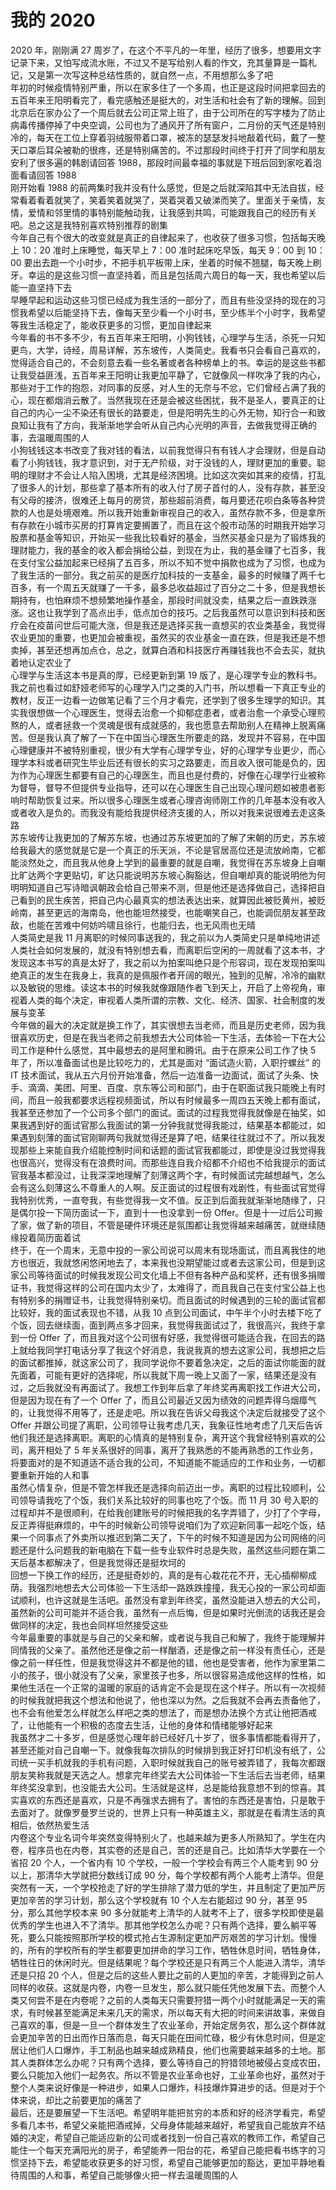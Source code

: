 # 我的 2020

2020 年，刚刚满 27 周岁了，在这个不平凡的一年里，经历了很多，想要用文字记录下来，又怕写成流水账，不过又不是写给别人看的作文，充其量算是一篇札记，又是第一次写这种总结性质的，就自然一点，不用想那么多了吧  
年初的时候疫情特别严重，所以在家多住了一个多周，也正是这段时间把拿回去的五百年来王阳明看完了，看完感触还是挺大的，对生活和社会有了新的理解。回到北京后在家办公了一个周后就去公司正常上班了，由于公司所在的写字楼为了防止病毒传播停掉了中央空调，公司也为了通风开了所有窗户，二月份的天气还是特别冷的，每天在工位上穿着羽绒服带着口罩，被冻的瑟瑟发抖地敲着代码，戴了一整天口罩后耳朵被勒的很疼，还是特别痛苦的。不过那段时间终于打开了同学和朋友安利了很多遍的韩剧请回答 1988，那段时间最幸福的事就是下班后回到家吃着泡面看请回答 1988  
刚开始看 1988 的前两集时我并没有什么感觉，但是之后就深陷其中无法自拔，经常看着看着就笑了，笑着笑着就哭了，哭着哭着又破涕而笑了。里面关于亲情，友情，爱情和邻里情的事特别能触动我，让我感到共鸣，可能跟我自己的经历有关吧。总之这是我特别喜欢特别推荐的剧集  
今年自己有个很大的改变就是真正的自律起来了，也收获了很多习惯，包括每天晚上 10：20 准时上床睡觉，每天早上 7：00 准时起床吃早饭，每天 9：00 到 10：00 要出去跑一个小时步，不把手机平板带上床，坐着的时候不翘腿，每天晚上刷牙。幸运的是这些习惯一直坚持着，而且是包括周六周日的每一天，我也希望以后能一直坚持下去  
早睡早起和运动这些习惯已经成为我生活的一部分了，而且有些没坚持的现在的习惯我希望以后能坚持下去，像每天至少看一个小时书，至少练半个小时字，我希望等我生活稳定了，能收获更多的习惯，更加自律起来  
今年看的书不多不少，有五百年来王阳明，小狗钱钱，心理学与生活，杀死一只知更鸟，大学，诗经，周易详解，苏东坡传，人类简史。我看书只会看自己喜欢的，觉得适合自己的，不会刻意去看一些名著或者各种榜单上的书。幸运的是这些书都让我受益匪浅，五百年来王阳明让我更加平静了，它就像风一样吹净了我的内心，那些对于工作的抱怨，对同事的反感，对人生的无奈与不忿，它们曾经占满了我的心，现在都烟消云散了。当然我现在还是会被这些困扰，我不是圣人，要真正的让自己的内心一尘不染还有很长的路要走，但是阳明先生的心外无物，知行合一和致良知让我有了方向，我渐渐地学会听从自己内心光明的声音，去做我觉得正确的事，去温暖周围的人  
小狗钱钱这本书改变了我对钱的看法，以前我觉得只有有钱人才会理财，但是自动看了小狗钱钱，我才意识到，对于无产阶级，对于没钱的人，理财更加的重要。聪明的理财才不会让人陷入困境，尤其是经济困境。比如这次突如其来的疫情，打乱了很多人的计划，那些拿了基本所有的收入付了房子首付的人，没有存款，甚至没有父母的接济，很难还上每月的房贷，那些超前消费，每月要还花呗白条等各种贷款的人也是处境艰难。所以我开始重新审视自己的收入，虽然存款不多，但是拿所有存款在小城市买房的打算肯定要搁置了，而且在这个股市动荡的时期我开始学习股票和基金等知识，开始买一些我比较看好的基金，当然买基金只是为了锻炼我的理财能力，我的基金的收入都会捐给公益，到现在为止，我的基金赚了七百多，我在支付宝公益加起来已经捐了五百多，所以不知不觉中捐款也成为了习惯，也成为了我生活的一部分。我之前买的是医疗加科技的一支基金，最多的时候赚了两千七百多，有一个周五天就赚了一千多，最多总收益超过了百分之二十多，但是我想长期持有，也怕麻烦不想频繁地操作基金，那段时间就没卖，结果之后一直跌跌涨涨。这也让我学到了高点出手，低点加仓的技巧。之后我虽然可以意识到科技和医疗会在疫苗问世后可能大涨，但是我还是选择买我一直想买的农业类基金，我觉得农业更加的重要，也更加会被重视，虽然买的农业基金一直在跌，但是我还是不想卖掉，甚至还想再加点仓，总之，就算白酒和科技医疗再赚钱我也不会去买，就执着地认定农业了  
心理学与生活这本书是真的厚，已经更新到第 19 版了，是心理学专业的教科书。我之前也看过如舒娅老师写的心理学入门之类的入门书，所以想看一下真正专业的教材，反正一边看一边做笔记看了三个月才看完，还学到了很多生理学的知识。其实我很想做一个心理医生，觉得去治愈一个抑郁症患者，或者治愈一个承受心理煎熬的人，或者拯救一个灵魂是很有成就感的，我也愿意去帮助别人在精神上脱离痛苦。但是我认真了解了一下在中国当心理医生所要走的路，发现并不容易，在中国心理健康并不被特别重视，很少有大学有心理学专业，好的心理学专业更少，而心理学本科或者研究生毕业后还有很长的实习之路要走，而且收入很可能是负的，因为作为心理医生都要有自己的心理医生，而且也是付费的，好像在心理学行业被称为督导，督导不但提供专业指导，还可以在心理医生自己出现心理问题如被患者影响时帮助恢复过来。所以很多心理医生或者心理咨询师刚工作的几年基本没有收入或者收入是负的。而我没有能给我提供经济支援的人，所以对我来说很难去走这条路  
苏东坡传让我更加的了解苏东坡，也通过苏东坡更加的了解了宋朝的历史，苏东坡给我最大的感觉就是它是一个真正的乐天派，不论是官居高位还是流放岭南，它都能淡然处之，而且我从他身上学到的最重要的就是自嘲，我觉得在苏东坡身上自嘲比旷达两个字更贴切，旷达只能说明苏东坡心胸豁达，但自嘲却真的能说明他为何明明知道自己写诗暗讽朝政会给自己带来不测，但是他还是选择做自己，选择把自己看到的民生疾苦，把自己内心最真实的想法表达出来，就算因此被贬黄州，被贬岭南，甚至更远的海南岛，他也能坦然接受，也能嘲笑自己，也能调侃朋友甚至政敌，也能在苦难中何妨吟啸且徐行，也能归去，也无风雨也无晴  
人类简史是我 11 月离职的时候同事送我的，我之前以为人类简史只是单纯地讲述人类社会如何发展的，就没有特别想去看，而离职后空闲的一周就看了这本书，才发现这本书写的真是太好了，我之前以为拍案叫绝只是个形容词，现在发现拍案叫绝真正的发生在我身上，我真的是佩服作者开阔的眼光，独到的见解，冷冷的幽默以及敏锐的思维。读这本书的时候我就像跟随作者飞到天上，开启了上帝视角，审视着人类的每个决定，审视着人类所谓的宗教、文化、经济、国家、社会制度的发展与变革  
今年做的最大的决定就是换工作了，其实很想去当老师，而且是历史老师，因为我很喜欢历史，但是在我当老师之前我想去大公司体验一下生活，去体验一下在大公司工作是种什么感觉，其中最想去的是阿里和腾讯。由于在原来公司工作了快 5 年了，所以准备面试也是比较吃力的，尤其是面对 “面试造火箭，入职拧螺丝” 的 IT 技术面试，我从五六月份开始准备，然后一边准备一边面试，面试了头条、快手、滴滴、美团、阿里、百度、京东等公司和部门，由于在职面试我只能晚上有时间，而且一般我都要求远程视频面试，所以有时候最多一周四五天晚上都有面试，我甚至还参加了一个公司多个部门的面试。面试的过程我觉得我就像是在抽奖，如果我遇到好的面试官那么我面试的第一分钟我就觉得我能过，结果基本都能过，如果遇到刻薄的面试官刚聊两句我就觉得还是算了吧，结果往往就过不了。所以我发现那些上来能自我介绍能控制时间和话题的面试官我都能过，即使是没过我觉得我也很高兴，觉得没有在浪费时间。而那些连自我介绍都不介绍也不给我提示的面试官我基本都没过，让我深深地理解了刻薄这两个字，有时候面试完越想越气，怎么会有这么刻薄这么不尊重人的人啊。反正面试的过程很有戏剧性，有些面试官觉得我特别优秀，一直夸我，有些觉得我一文不值。反正到后面我就渐渐地随缘了，只是偶尔投一下简历面试一下，直到十一也没拿到一份 Offer。但是十一过后公司搬了家，做了新的项目，不管是硬件环境还是氛围都让我觉得越来越痛苦，就继续随缘投着简历面着试  
终于，在一个周末，无意中投的一家公司说可以周末有现场面试，而且离我住的地方也很近，我就悠闲悠闲地去了，本来我也没期望能过或者去这家公司，但是到这家公司等待面试的时候我发现公司文化墙上不但有各种产品和奖杯，还有很多捐赠证书，我觉得这样的公司在国内太少了，太难得了，而且我自己在支付宝公益上也有特别多的捐赠证书，让我觉得特别亲切。而且面试的时候遇到的三轮的面试官都比较好，我的面试表现也不错，从我 10 点到公司面试，中午半个小时去楼下吃了个饭，回去继续面，面到两点多才回来，我觉得我面试过了，我很高兴，我终于拿到一份 Offer 了，而且我对这个公司很有好感，我觉得很可能适合我，在回去的路上就给我同学打电话分享了我这个好消息，我说我真的想去这家公司，我想把之后的面试都推掉，就这家公司了，我同学说你不要着急决定，之后的面试你能面的就先面着，可能有更好的选择呢，所以我就下周一晚上又面了一家，结果还是没有过，之后我就没有再面试了。我想工作到年后拿了年终奖再离职找工作进大公司，但是因为现在有了一个 Offer 了，而且公司最近又因为绩效的问题弄得乌烟瘴气的，让我觉得不用等了，还是走吧。所以我在告诉父母我这个决定后就接受了这个 Offer 并跟公司提了离职，公司领导让我考虑几天，我象征性地考虑了几天后告诉他们我还是选择离职。离职的心情真的是特别复杂，离开这个我曾经特别喜欢的公司，离开相处了 5 年关系很好的同事，离开了我熟悉的不能再熟悉的工作业务，将要面对的是不知道适不适合我的公司，不知道能不能适应的工作和业务，一切都要重新开始的人和事  
虽然心情复杂，但是不管怎样我还是选择向前迈出一步。离职的过程比较顺利，公司领导请我吃了个饭，我们关系比较好的同事也吃了个饭。而 11 月 30 号入职的过程却并不是很顺利，在给我创建账号的时候把我的名字弄错了，少打了个字母，反正弄得挺麻烦的，中午的时候新公司领导说咱们为了欢迎新同事一起吃个饭，结果一个同事点了外卖所以推迟到第二天了，下午的时候不知道是因为公司网络的问题还是什么问题我的新电脑在下载一些专业软件时总是失败，虽然这些问题在第二天后基本都解决了，但是我觉得还是挺坎坷的  
回想一下换工作的经历，还是挺奇妙的，真的是有心栽花花不开，无心插柳柳成荫。我强烈地想去大公司体验一下生活却一路跌跌撞撞，我无心投的一家公司却面试顺利，也许这就是生活吧。虽然没有拿到年终奖，虽然没能进入想去的大公司，虽然新的公司可能并不适合我，虽然有一点后悔，但是如果时光倒流的话我还是会做同样的决定，我也会同样坦然接受这些  
今年最重要的事就是与自己的父亲和解，或者说与我自己和解了，我终于能理解并同情我的父亲了。虽然他还是像之前一样酗酒，还是像之前一样没有责任心，还是像之前一样任性，但是我觉得这并不都是他的错，他也是受害者，他作为家里第二小的孩子，很小就没有了父亲，家里孩子也多，所以很容易造成他这样的性格，如果他生活在一个正常的温暖的家庭的话肯定不会是现在这个样子。所以有一次视频的时候我就把我这个想法和他说了，他也深以为然。之后我就不会再去责备他了，也不会有他爱怎么样就怎么样吧之类的想法了，而是想办法换个方式让他把酒戒了，让他能有一个积极的态度去生活，让他的身体和情绪能够好起来  
我虽然才二十多岁，但是感觉心理年龄已经好几十岁了，很多事情都能看得开了，甚至还能对自己自嘲一下。就像我每次排队的时候排到我正好打印机没有纸了，公司统一买手机就我的手机有问题，入职时候就我自己的账号被弄错了，我每次都跟朋友笑称我就是天选之人。想拿完年终奖去大公司体验一下生活后去当老师，结果年终奖没拿到，也没能去大公司。生活就是这样，总是能给我意想不到的惊喜。其实喜欢的东西还是喜欢，只是不再强求去拥有了。害怕的东西还是害怕，只是敢于去面对了。就像罗曼罗兰说的，世界上只有一种英雄主义，那就是在看清生活的真相后，依然热爱生活  
内卷这个专业名词今年突然变得特别火了，也越来越为更多人所熟知了。学生在内卷，程序员也在内卷，其实卷的还是自己，苦的还是自己。比如清华大学要在一个省招 20 个人，一个省内有 10 个学校，一般一个学校会有两三个人能考到 90 分以上，那清华大学就把分数线订成 90 分，每个学校都有两个人能考上清华。但是突然有一天，一个学校抢走了好的学生排除了潜力低的学生，并且制定了更加严厉更加辛苦的学习计划，那么这个学校就有 10 个人左右能超过 90 分，甚至 95 分，那么其他学校本来 90 多分就能考上清华的人就考不上了，很多学校即使是最优秀的学生也进入不了清华。那其他学校怎么办呢？只有两个选择，要么躺平等死，要么只能按照那所学校的模式抢占生源制定更加严厉艰苦的学习计划。慢慢的，所有的学校所有的学生都要更加拼命的学习工作，牺牲休息时间，牺牲身体，牺牲往日的休闲时光。但是结果呢？每个学校还是只有两三个人能进入清华，清华还是只招 20 个人，但是之后的这些人要比之前的人更加的辛苦，才能得到之前人同样的收获。这就是内卷，内卷一旦发生，那么就只能任凭他发展下去。而整个人类又何尝不是在内卷呢？之前的人类每天只需要狩猎一两个小时就能满足一天的需求，有时候甚至能满足未来几天的需求，所以每天有大把的时间来讲故事，来做自己喜欢的事，但是一旦一个群体发生了农业革命，开始定居务农，那么这个群体就会更加辛苦的日出而作日落而息，每天只能在田间忙碌，极少有休息时间，但是定居让他们人口爆炸，手工制品也越来越成熟精良，他们也需要越来越多的土地。那其人类群体怎么办呢？只有两个选择，要么等待自己的狩猎领地被侵占变成农田，要么只能加入他们一起务农。所以不管是农业革命也好，工业革命也好，虽然对于整个人类来说好像是一种进步，如果人口爆炸，科技爆炸算进步的话。但是对于个体来说，却比之前要更加的痛苦了  
最后，还是要展望一下生活吧。希望明年能把贫穷的本质和好的经济学看完，希望多看几本书，希望父亲能把酒戒掉，父母身体能越来越好，希望我自己能放弃不结婚的决定，希望自己能适应新的公司或者找到一份自己喜欢的教师工作，希望自己能住一个每天充满阳光的房子，希望能养一阳台的花，希望自己能把看书练字的习惯坚持下去，希望能收获更多的好习惯，希望自己能够更加的豁达，更加平静地看待周围的人和事，希望自己能够像火把一样去温暖周围的人  
